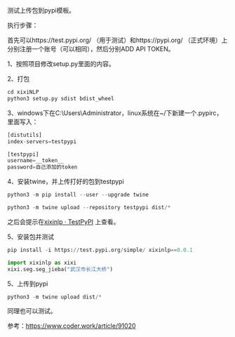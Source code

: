 测试上传包到pypi模板。

执行步骤：

首先可以https://test.pypi.org/ （用于测试）和https://pypi.org/ （正式环境）上分别注册一个账号（可以相同），然后分别ADD API TOKEN。

1、按照项目修改setup.py里面的内容。

2、打包

```python
cd xixiNLP
python3 setup.py sdist bdist_wheel
```

3、windows下在C:\Users\Administrator，linux系统在~/下新建一个.pypirc，里面写入：
```python
[distutils]
index-servers=testpypi

[testpypi]
username=__token__
password=自己添加的token
```

4、安装twine，并上传打好的包到testpypi

```python
python3 -m pip install --user --upgrade twine

python3 -m twine upload --repository testpypi dist/*
```

之后会提示在[xixinlp · TestPyPI](https://test.pypi.org/project/xixinlp/0.0.1/#files) 上查看。

5、安装包并测试

```python
pip install -i https://test.pypi.org/simple/ xixinlp==0.0.1

import xixinlp as xixi
xixi.seg.seg_jieba("武汉市长江大桥")
```

5、上传到pypi

```python
python3 -m twine upload dist/*
```

同理也可以测试。

参考：https://www.coder.work/article/91020
